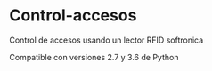 # Control-accesos
Control de accesos usando un lector RFID softronica


Compatible con versiones 2.7 y 3.6 de Python
